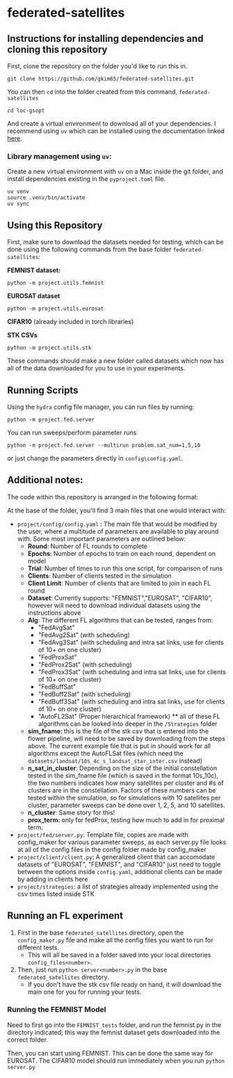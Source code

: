 # federated-satellites


## Instructions for installing dependencies and cloning this repository

First, clone the repository on the folder you'd like to run this in.

```
git clone https://github.com/gkim65/federated-satellites.git
```

You can then `cd` into the folder created from this command, `federated-satellites`

```
cd loc-gsopt
```

And create a virtual environment to download all of your dependencies. I recommend using `uv` which can be installed using the documentation linked [here](https://docs.astral.sh/uv/getting-started/installation/#__tabbed_1_2). 

### Library management using `uv`:

Create a new virtual environment with `uv` on a Mac inside the git folder, and install dependencies existing in the `pyproject.toml` file.

```
uv venv
source .venv/bin/activate 
uv sync
```




## Using this Repository

First, make sure to download the datasets needed for testing, which can be done using the following commands from the base folder `federated-satellites`:

**FEMNIST dataset:**
```
python -m project.utils.femnist
```
**EUROSAT dataset**
```
python -m project.utils.eurosat
```

**CIFAR10** (already included in torch libraries)

**STK CSVs**

```
python -m project.utils.stk
```

These commands should make a new folder called datasets which now has all of the data downloaded for you to use in your experiments.

## Running Scripts

Using the `hydra` config file manager, you can run files by running:

```
python -m project.fed.server
```

You can run sweeps/perform parameter runs

```
python -m project.fed.server --multirun problem.sat_num=1,5,10
```

or just change the parameters directly in `config\config.yaml`. 


## Additional notes:

The code within this repository is arranged in the following format:

At the base of the folder, you'll find 3 main files that one would interact with:

- `project/config/config.yaml` : The main file that would be modified by the user, where a multitude of parameters are available to play around with. Some most important parameters are outlined below:
    - **Round**: Number of FL rounds to complete
    - **Epochs**: Number of epochs to train on each round, dependent on model
    - **Trial**: Number of times to run this one script, for comparison of runs
    - **Clients**: Number of clients tested in the simulation
    - **Client Limit**: Number of clients that are limited to join in each FL round
    - **Dataset**: Currently supports: "FEMNIST","EUROSAT", "CIFAR10", however will need to download individual datasets using the instructions above
    - **Alg**: The different FL algorithms that can be tested, ranges from: 
        - "FedAvgSat"
        - "FedAvg2Sat" (with scheduling)
        - "FedAvg3Sat" (with scheduling and intra sat links, use for clients of 10+ on one cluster)
        - "FedProxSat"
        - "FedProx2Sat" (with scheduling)
        - "FedProx3Sat" (with scheduling and intra sat links, use for clients of 10+ on one cluster)
        - "FedBuffSat"
        - "FedBuff2Sat" (with scheduling)
        - "FedBuff3Sat" (with scheduling and intra sat links, use for clients of 10+ on one cluster)
        - "AutoFL2Sat" (Proper hierarchical framework)
        ** all of these FL algorithms can be looked into deeper in the `/Strategies` folder
    - **sim_fname**: this is the file of the stk csv that is entered into the flower pipeline, will need to be saved by downloading from the steps above. The current example file that is put in should work for all algorithms except the AutoFLSat files (which need the `datasets/landsat/10s_4c_s_landsat_star_inter.csv` instead)
    - **n_sat_in_cluster**: Depending on the size of the initial constellation tested in the sim_fname file (which is saved in the format 10s_10c), the two numbers indicates how many satellites per cluster and #s of clusters are in the constellation. Factors of these numbers can be tested within the simulation, so for simulations with 10 satellites per cluster, parameter sweeps can be done over 1, 2, 5, and 10 satellites.
    - **n_cluster**: Same story for this!
    - **prox_term**: only for fedProx, testing how much to add in for proximal term.
- `project/fed/server.py`: Template file, copies are made with config_maker for various parameter sweeps, as each server.py file looks at all of the config files in the config folder made by config_maker
- `project/client/client.py`: A generalized client that can accomodate datasets of "EUROSAT", "FEMNIST", and "CIFAR10" just need to toggle between the options inside `config.yaml`, additional clients can be made by adding in clients here
- `project/strategies`: a list of strategies already implemented using the csv times listed inside STK


## Running an FL experiment

1) First in the base `federated_satellites` directory, open the `config_maker.py` file and make all the config files you want to run for different tests. 
    - This will all be saved in a folder saved into your local directories `config_files<number>`. 
2) Then, just run `python server<number>.py` in the base `federated_satellites` directory. 
    - If you don't have the stk csv file ready on hand, it will download the main one for you for running your tests.

### Running the FEMNIST Model
Need to first go into the `FEMNIST_tests` folder, and run the femnist.py in the directory indicated; this way the femnist dataset gets downloaded into the correct folder.

Then, you can start using FEMNIST. This can be done the same way for EUROSAT. The CIFAR10 model should run immediately when you run `python server.py`
